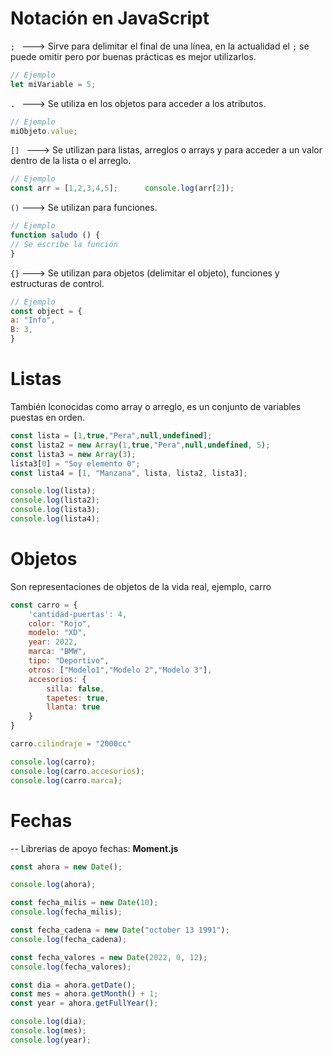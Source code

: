 # Notación en JavaScript
`; `  ---> Sirve para delimitar el final de una línea, en la actualidad el `;` se puede omitir pero por buenas prácticas es mejor utilizarlos.
```js
// Ejemplo
let miVariable = 5;
```

`. `  ---> Se utiliza en los objetos para acceder a los atributos. 
```js
// Ejemplo
miObjeto.value;
```

`[] `  ---> Se utilizan para listas, arreglos o arrays y para acceder a un valor dentro de la lista o el arreglo. 
```js
// Ejemplo
const arr = [1,2,3,4,5];      console.log(arr[2]);
```

`()`   ---> Se utilizan para funciones. 
```js 
// Ejemplo
function saludo () {
// Se escribe la función
}
```

`{}`   ---> Se utilizan para objetos (delimitar el objeto), funciones y estructuras de control.

```js
// Ejemplo
const object = {
a: "Info",
B: 3,
}
```


# Listas 
También lconocidas como array o arreglo, es un conjunto de variables puestas en orden.
```js
const lista = [1,true,"Pera",null,undefined];
const lista2 = new Array(1,true,"Pera",null,undefined, 5);
const lista3 = new Array(3);
lista3[0] = "Soy elemento 0";
const lista4 = [1, "Manzana", lista, lista2, lista3];

console.log(lista);
console.log(lista2);
console.log(lista3);
console.log(lista4);
```

# Objetos
Son representaciones de objetos de la vida real, ejemplo, carro
```js
const carro = {
    'cantidad-puertas': 4,
    color: "Rojo",
    modelo: "XD",
    year: 2022,
    marca: "BMW",
    tipo: "Deportivo",
    otros: ["Modelo1","Modelo 2","Modelo 3"],
    accesorios: {
        silla: false,
        tapetes: true,
        llanta: true
    }
}

carro.cilindraje = "2000cc"

console.log(carro);
console.log(carro.accesorios);
console.log(carro.marca);
```
# Fechas
-- Librerias de apoyo fechas: **Moment.js**
```js
const ahora = new Date();

console.log(ahora);

const fecha_milis = new Date(10);
console.log(fecha_milis);

const fecha_cadena = new Date("october 13 1991");
console.log(fecha_cadena);

const fecha_valores = new Date(2022, 0, 12);
console.log(fecha_valores);

const dia = ahora.getDate();
const mes = ahora.getMonth() + 1;
const year = ahora.getFullYear();

console.log(dia);
console.log(mes);
console.log(year);
```